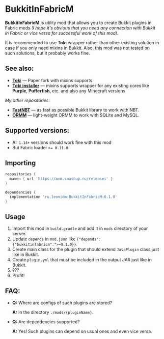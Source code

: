# BukkitInFabricM

**BukkitInFabricM** is utility mod that allows you to create Bukkit plugins in Fabric mods _(I hope it's obvious that you
need any connection with Bukkit in Fabric or vice versa for successful work of this mod)_.

It is recommended to use **Toki** wrapper rather than other existing solution in case if you only need mixins in
Bukkit. Also, this mod was not tested on such solutions, but it probably works fine.

## See also:
* [**Toki**](https://github.com/TetraTau/Toki) — Paper fork with mixins supports
* [**Toki installer**](https://github.com/TetraTau/toki-installer) — mixins supports wrapper for any existing cores
like **Purple**, **Pufferfish**, etc. and also any Minecraft versions

_My other repositories:_

* [**FastNBT**](https://github.com/LeonidMem/FastNBT) — as fast as possible Bukkit library to work with NBT.
* [**ORMM**](https://github.com/LeonidMem/ORMM) — light-weight ORMM to work with SQLite and MySQL.

## Supported versions:
* All `1.14+` versions should work fine with this mod
* But Fabric loader `>= 0.11.0`

## Importing
```groovy
repositories {
  maven { url 'https://mvn.smashup.ru/releases' }
}

dependencies {
  implementation 'ru.leonidm:BukkitInFabricM:0.1.0'
}
```

## Usage
1. Import this mod in `build.gradle` and add it in `mods` directory of your server.
2. Update `depends` in `mod.json` like `{"depends":{"bukkitinfabricm":">=0.1.0}}`.
3. Create main class for the plugin that should extend `JavaPlugin` class just like in Bukkit.
4. Create `plugin.yml` that must be included in the output JAR just like in Bukkit.
5. ???
6. Profit!

## FAQ:
* **Q:** Where are configs of such plugins are stored?

  **A:** In the directory `./mods/{pluginName}`.
* **Q:** Are dependencies supported?

  **A:** Yes! Such plugins can depend on usual ones and even vice versa.
